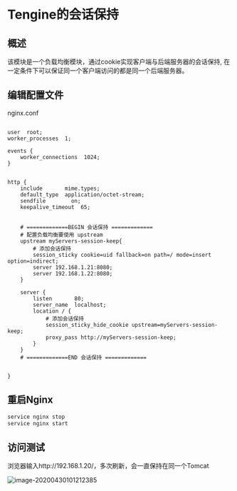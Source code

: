 # Tengine的会话保持

## 概述

该模块是一个负载均衡模块，通过cookie实现客户端与后端服务器的会话保持, 在一定条件下可以保证同一个客户端访问的都是同一个后端服务器。



## 编辑配置文件

nginx.conf

```

user  root;
worker_processes  1;

events {
    worker_connections  1024;
}


http {
    include       mime.types;
    default_type  application/octet-stream;
    sendfile        on;
    keepalive_timeout  65;

	
	# =============BEGIN 会话保持 =============
	# 配置负载均衡要使用 upstream
	upstream myServers-session-keep{
        # 添加会话保持
		session_sticky cookie=uid fallback=on path=/ mode=insert option=indirect;
		server 192.168.1.21:8080;
		server 192.168.1.22:8080;
	}
		
	server {
	    listen       80;
        server_name  localhost;
		location / {
		    # 添加会话保持
			session_sticky_hide_cookie upstream=myServers-session-keep;
			proxy_pass http://myServers-session-keep;
		}
    }
	# =============END 会话保持 =============
	

}

```



## 重启Nginx

```sh
service nginx stop
service nginx start
```



## 访问测试

浏览器输入http://192.168.1.20/，多次刷新，会一直保持在同一个Tomcat

![image-20200430101212385](https://gitee.com/AlanLee97/assert/raw/master/note_images/image-20200430101212385.png)